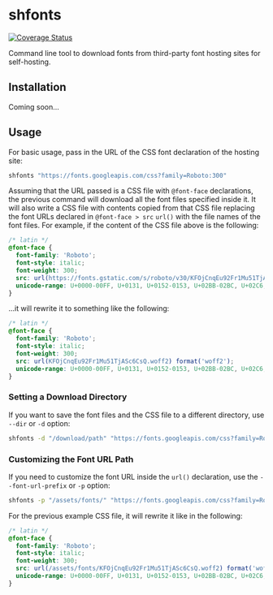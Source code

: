 # shfonts

[![Coverage Status](https://coveralls.io/repos/github/asartalo/shfonts/badge.svg?branch=main)](https://coveralls.io/github/asartalo/shfonts?branch=main)

Command line tool to download fonts from third-party font hosting sites for
self-hosting.

## Installation

Coming soon...

## Usage

For basic usage, pass in the URL of the CSS font declaration of the hosting
site:

```sh
shfonts "https://fonts.googleapis.com/css?family=Roboto:300"
```

Assuming that the URL passed is a CSS file with `@font-face` declarations, the
previous command will download all the font files specified inside it. It will
also write a CSS file with contents copied from that CSS file replacing the font
URLs declared in `@font-face > src` `url()` with the file names of the font
files. For example, if the content of the CSS file above is the following:

```css
/* latin */
@font-face {
  font-family: 'Roboto';
  font-style: italic;
  font-weight: 300;
  src: url(https://fonts.gstatic.com/s/roboto/v30/KFOjCnqEu92Fr1Mu51TjASc6CsQ.woff2) format('woff2');
  unicode-range: U+0000-00FF, U+0131, U+0152-0153, U+02BB-02BC, U+02C6, U+02DA, U+02DC, U+2000-206F, U+2074, U+20AC, U+2122, U+2191, U+2193, U+2212, U+2215, U+FEFF, U+FFFD;
}
```

...it will rewrite it to something like the following:

```css
/* latin */
@font-face {
  font-family: 'Roboto';
  font-style: italic;
  font-weight: 300;
  src: url(KFOjCnqEu92Fr1Mu51TjASc6CsQ.woff2) format('woff2');
  unicode-range: U+0000-00FF, U+0131, U+0152-0153, U+02BB-02BC, U+02C6, U+02DA, U+02DC, U+2000-206F, U+2074, U+20AC, U+2122, U+2191, U+2193, U+2212, U+2215, U+FEFF, U+FFFD;
}
```

### Setting a Download Directory

If you want to save the font files and the CSS file to a different directory,
use `--dir` or `-d` option:

```sh
shfonts -d "/download/path" "https://fonts.googleapis.com/css?family=Roboto:300"
```

### Customizing the Font URL Path

If you need to customize the font URL inside the `url()` declaration, use the
`--font-url-prefix` or `-p` option:


```sh
shfonts -p "/assets/fonts/" "https://fonts.googleapis.com/css?family=Roboto:300"
```

For the previous example CSS file, it will rewrite it like in the following:

```css
/* latin */
@font-face {
  font-family: 'Roboto';
  font-style: italic;
  font-weight: 300;
  src: url(/assets/fonts/KFOjCnqEu92Fr1Mu51TjASc6CsQ.woff2) format('woff2');
  unicode-range: U+0000-00FF, U+0131, U+0152-0153, U+02BB-02BC, U+02C6, U+02DA, U+02DC, U+2000-206F, U+2074, U+20AC, U+2122, U+2191, U+2193, U+2212, U+2215, U+FEFF, U+FFFD;
}
```
